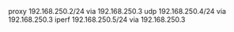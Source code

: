 proxy 192.168.250.2/24 via 192.168.250.3
udp 192.168.250.4/24 via 192.168.250.3
iperf 192.168.250.5/24 via 192.168.250.3
